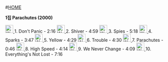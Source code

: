 #[HOME](https://github.com/GeekInTheClass/Coldplay/blob/master/README.md#album-history)
 
**1집 Parachutes (2000)**

<a href="https://www.youtube.com/watch?v=8uxt-FnNy2I">
<img border="0" alt="W3Schools" src="https://cdn1.iconfinder.com/data/icons/logotypes/32/youtube-128.png" width="25" height="25">
</a>
1. Don't Panic - 2:16


<a href="https://www.youtube.com/watch?v=otNqnVgEs9M">
<img border="0" alt="W3Schools" src="https://cdn1.iconfinder.com/data/icons/logotypes/32/youtube-128.png" width="25" height="25">
</a>
2. Shiver - 4:59


<a href="https://www.youtube.com/watch?v=9QzDHPcNfrw">
<img border="0" alt="W3Schools" src="https://cdn1.iconfinder.com/data/icons/logotypes/32/youtube-128.png" width="25" height="25">
</a>
3. Spies - 5:18


<a href="https://www.youtube.com/watch?v=Ar48yzjn1PE">
<img border="0" alt="W3Schools" src="https://cdn1.iconfinder.com/data/icons/logotypes/32/youtube-128.png" width="25" height="25">
</a>
4. Sparks - 3:47


<a href="https://www.youtube.com/watch?v=tdVAqxNLXiw">
<img border="0" alt="W3Schools" src="https://cdn1.iconfinder.com/data/icons/logotypes/32/youtube-128.png" width="25" height="25">
</a>
5. Yellow - 4:29


<a href="https://www.youtube.com/watch?v=FPzI4dpEcF8">
<img border="0" alt="W3Schools" src="https://cdn1.iconfinder.com/data/icons/logotypes/32/youtube-128.png" width="25" height="25">
</a>
6. Trouble - 4:30


<a href="https://www.youtube.com/watch?v=IyVtw3MI4PU">
<img border="0" alt="W3Schools" src="https://cdn1.iconfinder.com/data/icons/logotypes/32/youtube-128.png" width="25" height="25">
</a>
7. Parachutes - 0:46


<a href="https://www.youtube.com/watch?v=iv6F5aZU34I">
<img border="0" alt="W3Schools" src="https://cdn1.iconfinder.com/data/icons/logotypes/32/youtube-128.png" width="25" height="25">
</a>
8. High Speed - 4:14


<a href="https://www.youtube.com/watch?v=uZSobH1wiiM">
<img border="0" alt="W3Schools" src="https://cdn1.iconfinder.com/data/icons/logotypes/32/youtube-128.png" width="25" height="25">
</a>
9. We Never Change - 4:09


<a href="https://www.youtube.com/watch?v=0IywjWWlxF8">
<img border="0" alt="W3Schools" src="https://cdn1.iconfinder.com/data/icons/logotypes/32/youtube-128.png" width="25" height="25">
</a>
10. Everything's Not Lost - 7:16
